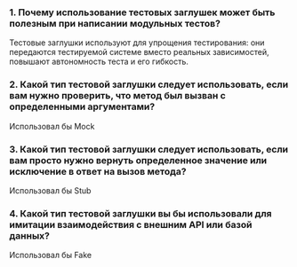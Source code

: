 ### 1.  Почему использование тестовых заглушек может быть полезным при написании модульных тестов? ###

Тестовые заглушки используют для упрощения тестирования: 
они передаются тестируемой системе вместо реальных зависимостей, повышают автономность теста и его гибкость.

### 2. Какой тип тестовой заглушки следует использовать, если вам нужно проверить, что метод был вызван с определенными аргументами? ###

Использовал бы Mock 

### 3. Какой тип тестовой заглушки следует использовать, если вам просто нужно вернуть определенное значение или исключение в ответ на вызов метода? ###

Использовал бы Stub 

### 4. Какой тип тестовой заглушки вы бы использовали для имитации  взаимодействия с внешним API или базой данных? ###

Использовал бы Fake
